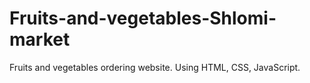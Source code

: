 # Fruits-and-vegetables-Shlomi-market
Fruits and vegetables ordering website.
Using HTML, CSS, JavaScript.
